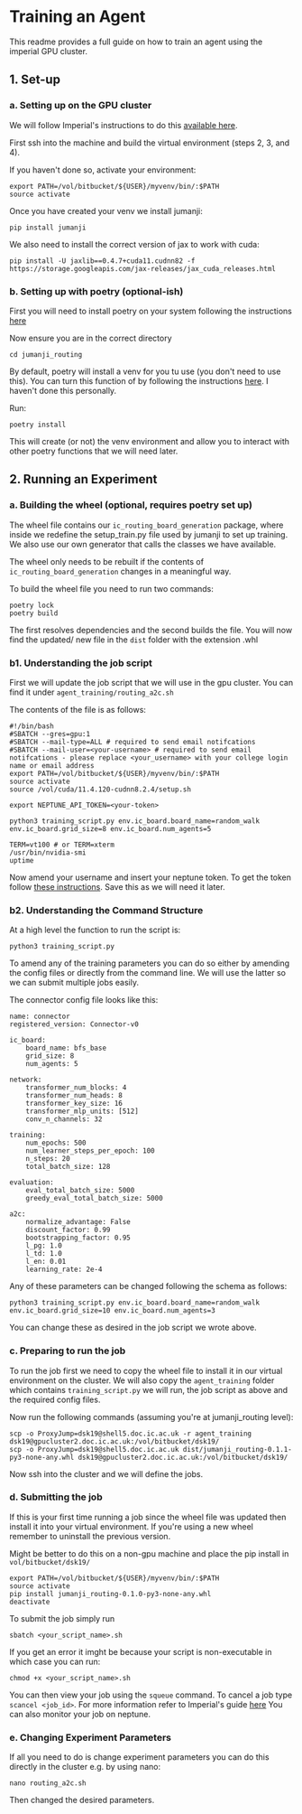 # Training an Agent
This readme provides a full guide on how to train an agent using the imperial GPU cluster.

## 1. Set-up
### a. Setting up on the GPU cluster
We will follow Imperial's instructions to do this [available here](https://www.imperial.ac.uk/computing/people/csg/guides/hpcomputing/gpucluster/).

First ssh into the machine and build the virtual environment (steps 2, 3, and 4).

If you haven't done so, activate your environment:
```shell
export PATH=/vol/bitbucket/${USER}/myvenv/bin/:$PATH
source activate
```

Once you have created your venv we install jumanji:
```shell
pip install jumanji
```

We also need to install the correct version of jax to work with cuda:

```shell
pip install -U jaxlib==0.4.7+cuda11.cudnn82 -f https://storage.googleapis.com/jax-releases/jax_cuda_releases.html
```

### b. Setting up with poetry (optional-ish)
First you will need to install poetry on your system following the instructions [here](https://python-poetry.org/docs/)

Now ensure you are in the correct directory
```shell
cd jumanji_routing
```
By default, poetry will install a venv for you tu use (you don't need to use this). 
You can turn this function of by following the instructions [here](https://python-poetry.org/docs/configuration/).
I haven't done this personally.

Run:
```shell
poetry install 
```
This will create (or not) the venv environment and allow you to interact with other poetry functions that we will need later.

## 2. Running an Experiment

### a. Building the wheel (optional, requires poetry set up)
The wheel file contains our `ic_routing_board_generation` package, where inside we redefine the setup_train.py file used by jumanji to set up training. 
We also use our own generator that calls the classes we have available.

The wheel only needs to be rebuilt if the contents of `ic_routing_board_generation` changes in a meaningful way.

To build the wheel file you need to run two commands:
```shell
poetry lock
poetry build
```
The first resolves dependencies and the second builds the file. 
You will now find the updated/ new file in the `dist` folder with the extension .whl

### b1. Understanding the job script
First we will update the job script that we will use in the gpu cluster. You can find it under `agent_training/routing_a2c.sh`

The contents of the file is as follows:

```text
#!/bin/bash
#SBATCH --gres=gpu:1
#SBATCH --mail-type=ALL # required to send email notifcations
#SBATCH --mail-user=<your-username> # required to send email notifcations - please replace <your_username> with your college login name or email address
export PATH=/vol/bitbucket/${USER}/myvenv/bin/:$PATH
source activate
source /vol/cuda/11.4.120-cudnn8.2.4/setup.sh

export NEPTUNE_API_TOKEN=<your-token>

python3 training_script.py env.ic_board.board_name=random_walk env.ic_board.grid_size=8 env.ic_board.num_agents=5

TERM=vt100 # or TERM=xterm
/usr/bin/nvidia-smi
uptime
```
Now amend your username and insert your neptune token. To get the token follow [these instructions](https://docs.google.com/document/d/1CLICbvtXWX650C3QUi-VeR0-zWvFvPCWMIoatXJguas/edit).
Save this as we will need it later.

### b2. Understanding the Command Structure
At a high level the function to run the script is:
```shell
python3 training_script.py
```
To amend any of the training parameters you can do so either by amending the config files or directly from the command line.
We will use the latter so we can submit multiple jobs easily.

The connector config file looks like this:
```text
name: connector
registered_version: Connector-v0

ic_board:
    board_name: bfs_base
    grid_size: 8
    num_agents: 5

network:
    transformer_num_blocks: 4
    transformer_num_heads: 8
    transformer_key_size: 16
    transformer_mlp_units: [512]
    conv_n_channels: 32

training:
    num_epochs: 500
    num_learner_steps_per_epoch: 100
    n_steps: 20
    total_batch_size: 128

evaluation:
    eval_total_batch_size: 5000
    greedy_eval_total_batch_size: 5000

a2c:
    normalize_advantage: False
    discount_factor: 0.99
    bootstrapping_factor: 0.95
    l_pg: 1.0
    l_td: 1.0
    l_en: 0.01
    learning_rate: 2e-4
```

Any of these parameters can be changed following the schema as follows:
```shell
python3 training_script.py env.ic_board.board_name=random_walk env.ic_board.grid_size=10 env.ic_board.num_agents=3
```
You can change these as desired in the job script we wrote above.

### c. Preparing to run the job
To run the job first we need to copy the wheel file to install it in our virtual environment on the cluster.
We will also copy the `agent_training` folder which contains `training_script.py` we will run, the job script as above and the required config files.

Now run the following commands (assuming you're at jumanji_routing level):
```shell
scp -o ProxyJump=dsk19@shell5.doc.ic.ac.uk -r agent_training dsk19@gpucluster2.doc.ic.ac.uk:/vol/bitbucket/dsk19/
scp -o ProxyJump=dsk19@shell5.doc.ic.ac.uk dist/jumanji_routing-0.1.1-py3-none-any.whl dsk19@gpucluster2.doc.ic.ac.uk:/vol/bitbucket/dsk19/
```

Now ssh into the cluster and we will define the jobs.

### d. Submitting the job 
If this is your first time running a job since the wheel file was updated then install it into your virtual environment.
If you're using a new wheel remember to uninstall the previous version.

Might be better to do this on a non-gpu machine and place the pip install in `vol/bitbucket/dsk19/`
```shell
export PATH=/vol/bitbucket/${USER}/myvenv/bin/:$PATH
source activate
pip install jumanji_routing-0.1.0-py3-none-any.whl 
deactivate
```

To submit the job simply run 
```shell
sbatch <your_script_name>.sh
```

If you get an error it imght be because your script is non-executable in which case you can run:
```shell
chmod +x <your_script_name>.sh
```
You can then view your job using the `squeue` command. To cancel a job type `scancel <job_id>`. For more information 
refer to Imperial's guide [here](https://python-poetry.org/docs/configuration/)
You can also monitor your job on neptune.

### e. Changing Experiment Parameters
If all you need to do is change experiment parameters you can do this directly in the cluster e.g. by using nano:
```shell
nano routing_a2c.sh
```
Then changed the desired parameters. 
